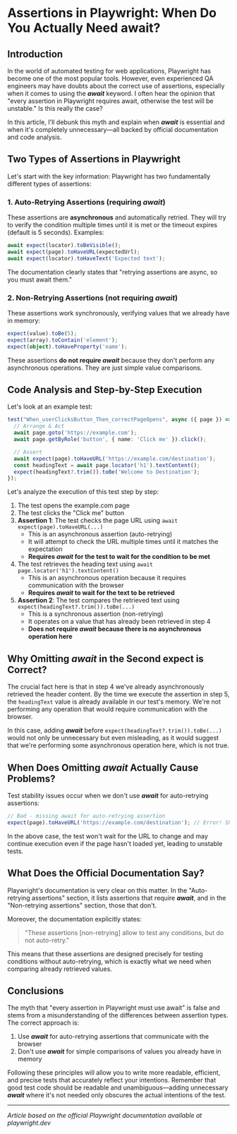 # Assertions in Playwright: When Do You Actually Need await?

## Introduction

In the world of automated testing for web applications, Playwright has become one of the most popular tools. However, even experienced QA engineers may have doubts about the correct use of assertions, especially when it comes to using the ***await*** keyword. I often hear the opinion that "every assertion in Playwright requires await, otherwise the test will be unstable." Is this really the case?

In this article, I'll debunk this myth and explain when ***await*** is essential and when it's completely unnecessary—all backed by official documentation and code analysis.

## Two Types of Assertions in Playwright

Let's start with the key information: Playwright has two fundamentally different types of assertions:

### 1. Auto-Retrying Assertions (requiring ***await***)

These assertions are **asynchronous** and automatically retried. They will try to verify the condition multiple times until it is met or the timeout expires (default is 5 seconds). Examples:

```typescript
await expect(locator).toBeVisible();
await expect(page).toHaveURL(expectedUrl);
await expect(locator).toHaveText('Expected text');
```

The documentation clearly states that "retrying assertions are async, so you must await them."

### 2. Non-Retrying Assertions (not requiring ***await***)

These assertions work synchronously, verifying values that we already have in memory:

```typescript
expect(value).toBe(5);
expect(array).toContain('element');
expect(object).toHaveProperty('name');
```

These assertions **do not require ***await***** because they don't perform any asynchronous operations. They are just simple value comparisons.

## Code Analysis and Step-by-Step Execution

Let's look at an example test:

```typescript
test("When_userClicksButton_Then_correctPageOpens", async ({ page }) => {
  // Arrange & Act
  await page.goto('https://example.com');
  await page.getByRole('button', { name: 'Click me' }).click();

  // Assert
  await expect(page).toHaveURL('https://example.com/destination');
  const headingText = await page.locator('h1').textContent();
  expect(headingText?.trim()).toBe('Welcome to Destination');
});
```

Let's analyze the execution of this test step by step:

1. The test opens the example.com page
2. The test clicks the "Click me" button
3. **Assertion 1**: The test checks the page URL using `await expect(page).toHaveURL(...)`
   - This is an asynchronous assertion (auto-retrying)
   - It will attempt to check the URL multiple times until it matches the expectation
   - **Requires ***await*** for the test to wait for the condition to be met**
4. The test retrieves the heading text using `await page.locator('h1').textContent()`
   - This is an asynchronous operation because it requires communication with the browser
   - **Requires ***await*** to wait for the text to be retrieved**
5. **Assertion 2**: The test compares the retrieved text using `expect(headingText?.trim()).toBe(...)`
   - This is a synchronous assertion (non-retrying)
   - It operates on a value that has already been retrieved in step 4
   - **Does not require ***await*** because there is no asynchronous operation here**

## Why Omitting ***await*** in the Second expect is Correct?

The crucial fact here is that in step 4 we've already asynchronously retrieved the header content. By the time we execute the assertion in step 5, the `headingText` value is already available in our test's memory. We're not performing any operation that would require communication with the browser.

In this case, adding ***await*** before `expect(headingText?.trim()).toBe(...)` would not only be unnecessary but even misleading, as it would suggest that we're performing some asynchronous operation here, which is not true.

## When Does Omitting ***await*** Actually Cause Problems?

Test stability issues occur when we don't use ***await*** for auto-retrying assertions:

```typescript
// Bad - missing await for auto-retrying assertion
expect(page).toHaveURL('https://example.com/destination'); // Error! Should be await
```

In the above case, the test won't wait for the URL to change and may continue execution even if the page hasn't loaded yet, leading to unstable tests.

## What Does the Official Documentation Say?

Playwright's documentation is very clear on this matter. In the "Auto-retrying assertions" section, it lists assertions that require ***await***, and in the "Non-retrying assertions" section, those that don't.

Moreover, the documentation explicitly states:

> "These assertions [non-retrying] allow to test any conditions, but do not auto-retry."

This means that these assertions are designed precisely for testing conditions without auto-retrying, which is exactly what we need when comparing already retrieved values.

## Conclusions

The myth that "every assertion in Playwright must use await" is false and stems from a misunderstanding of the differences between assertion types. The correct approach is:

1. Use ***await*** for auto-retrying assertions that communicate with the browser
2. Don't use ***await*** for simple comparisons of values you already have in memory

Following these principles will allow you to write more readable, efficient, and precise tests that accurately reflect your intentions. Remember that good test code should be readable and unambiguous—adding unnecessary ***await*** where it's not needed only obscures the actual intentions of the test.

---

*Article based on the official Playwright documentation available at playwright.dev*